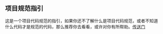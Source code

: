 ## 项目规范指引

这是一个项目代码规范的指引，如果你还不了解什么是项目代码规范，或者不知道什么代码才是规范的代码，那么推荐你去看看，或许对你有所帮助。[传送门](https://2462870727.github.io/project-rules/#/)